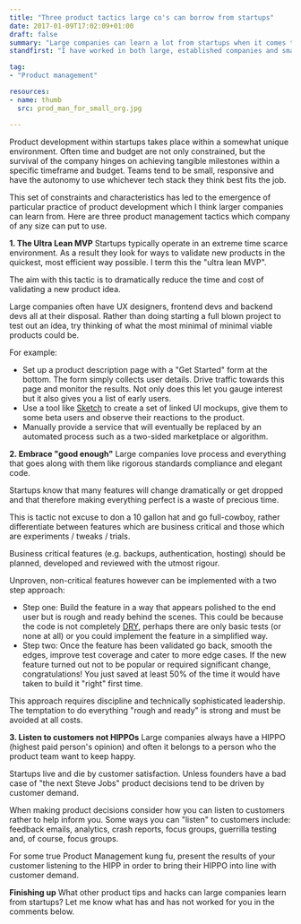 ```yaml
---
title: "Three product tactics large co's can borrow from startups"
date: 2017-01-09T17:02:09+01:00
draft: false
summary: "Large companies can learn a lot from startups when it comes to product mangement."
standfirst: "I have worked in both large, established companies and small, scrappy startups. Here are three of my favourite product management tactics large companies can learn from startups."

tag: 
- "Product management"

resources:
- name: thumb
  src: prod_man_for_small_org.jpg

---
```

Product development within startups takes place within a somewhat unique environment. Often time and budget are not only constrained, but the survival of the company hinges on achieving tangible milestones within a specific timeframe and budget. Teams tend to be small, responsive and have the autonomy to use whichever tech stack they think best fits the job.

This set of constraints and characteristics has led to the emergence of particular practice of product development which I think larger companies can learn from. Here are three product management tactics which company of any size can put to use.

**1\. The Ultra Lean MVP**
Startups typically operate in an extreme time scarce environment. As a result they look for ways to validate new products in the quickest, most efficient way possible. I term this the "ultra lean MVP".

The aim with this tactic is to dramatically reduce the time and cost of validating a new product idea.

Large companies often have UX designers, frontend devs and backend devs all at their disposal. Rather than doing starting a full blown project to test out an idea, try thinking of what the most minimal of minimal viable products could be.

For example:

*   Set up a product description page with a "Get Started" form at the bottom. The form simply collects user details. Drive traffic towards this page and monitor the results. Not only does this let you gauge interest but it also gives you a list of early users.
*   Use a tool like [Sketch](http://www.sketchapp.com/) to create a set of linked UI mockups, give them to some beta users and observe their reactions to the product.
*   Manually provide a service that will eventually be replaced by an automated process such as a two-sided marketplace or algorithm.

**2\. Embrace "good enough"**
Large companies love process and everything that goes along with them like rigorous standards compliance and elegant code.

Startups know that many features will change dramatically or get dropped and that therefore making everything perfect is a waste of precious time.

This is tactic not excuse to don a 10 gallon hat and go full-cowboy, rather differentiate between features which are business critical and those which are experiments / tweaks / trials. 

Business critical features (e.g. backups, authentication, hosting) should be planned, developed and reviewed with the utmost rigour.

Unproven, non-critical features however can be implemented with a two step approach:

*   Step one: Build the feature in a way that appears polished to the end user but is rough and ready behind the scenes. This could be because the code is not completely [DRY](http://en.wikipedia.org/wiki/Don't_repeat_yourself), perhaps there are only basic tests (or none at all) or you could implement the feature in a simplified way.
*   Step two: Once the feature has been validated go back, smooth the edges, improve test coverage and cater to more edge cases. If the new feature turned out not to be popular or required significant change, congratulations! You just saved at least 50% of the time it would have taken to build it "right" first time.

This approach requires discipline and technically sophisticated leadership. The temptation to do everything "rough and ready" is strong and must be avoided at all costs.

**3\. Listen to customers not HIPPOs**
Large companies always have a HIPPO (highest paid person's opinion) and often it belongs to a person who the product team want to keep happy. 

Startups live and die by customer satisfaction. Unless founders have a bad case of "the next Steve Jobs" product decisions tend to be driven by customer demand.

When making product decisions consider how you can listen to customers rather to help inform you. Some ways you can "listen" to customers include: feedback emails, analytics, crash reports, focus groups, guerrilla testing and, of course, focus groups.

For some true Product Management kung fu, present the results of your customer listening to the HIPP in order to bring their HIPPO into line with customer demand.

**Finishing up**
What other product tips and hacks can large companies learn from startups? Let me know what has and has not worked for you in the comments below.